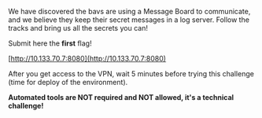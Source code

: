 
We have discovered the bavs are using a Message Board to communicate, and we believe they keep their secret messages in a log server. Follow the tracks and bring us all the secrets you can!

Submit here the **first** flag!

[http://10.133.70.7:8080](http://10.133.70.7:8080)

After you get access to the VPN, wait 5 minutes before trying this challenge (time for deploy of the environment).

**Automated tools are NOT required and NOT allowed, it's a technical challenge!**
